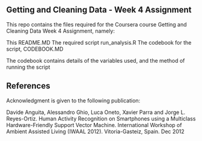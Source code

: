 ## Getting and Cleaning Data - Week 4 Assignment

This repo contains the files required for the Coursera course Getting and Cleaning Data Week 4 Assignment, namely:

This README.MD
The required script run_analysis.R
The codebook for the script, CODEBOOK.MD

The codebook contains details of the variables used, and the method of running the script

## References

Acknowledgment is given to the following publication:

Davide Anguita, Alessandro Ghio, Luca Oneto, Xavier Parra and Jorge L. Reyes-Ortiz. Human Activity Recognition on Smartphones using a Multiclass Hardware-Friendly Support Vector Machine. International Workshop of Ambient Assisted Living (IWAAL 2012). Vitoria-Gasteiz, Spain. Dec 2012

